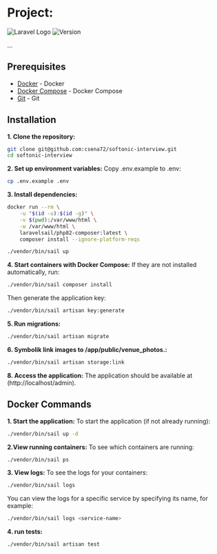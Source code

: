 # Project: 

![Laravel Logo](https://laravel.com/img/logomark.min.svg)
![Version](https://img.shields.io/badge/version-0.0.0-blue.svg)

...

## Prerequisites

- [Docker](https://www.docker.com/) - Docker
- [Docker Compose](https://docs.docker.com/compose/) - Docker Compose
- [Git](https://git-scm.com/) - Git

## Installation

**1. Clone the repository:**

```sh
git clone git@github.com:csena72/softonic-interview.git
cd softonic-interview
```

**2. Set up environment variables:**
Copy .env.example to .env:
```sh
cp .env.example .env
```

**3. Install dependencies:**
```sh
docker run --rm \
    -u "$(id -u):$(id -g)" \
    -v $(pwd):/var/www/html \
    -w /var/www/html \
    laravelsail/php82-composer:latest \
    composer install --ignore-platform-reqs

./vendor/bin/sail up
```

**4. Start containers with Docker Compose:**
If they are not installed automatically, run:
```sh
./vendor/bin/sail composer install
```

Then generate the application key:
```sh
./vendor/bin/sail artisan key:generate
```
**5. Run migrations:**
```sh
./vendor/bin/sail artisan migrate
```
**6. Symbolik link images to /app/public/venue_photos.:**

```sh
./vendor/bin/sail artisan storage:link
```

**8. Access the application:**
The application should be available at (http://localhost/admin).


## Docker Commands
**1. Start the application:**
To start the application (if not already running):
```sh
./vendor/bin/sail up -d
```

**2.View running containers:**
To see which containers are running:
```sh
./vendor/bin/sail ps
```
**3. View logs:**
To see the logs for your containers:
```sh
./vendor/bin/sail logs
```
You can view the logs for a specific service by specifying its name, for example:
```sh
./vendor/bin/sail logs <service-name>
```
**4. run tests:**

```sh
./vendor/bin/sail artisan test
```


